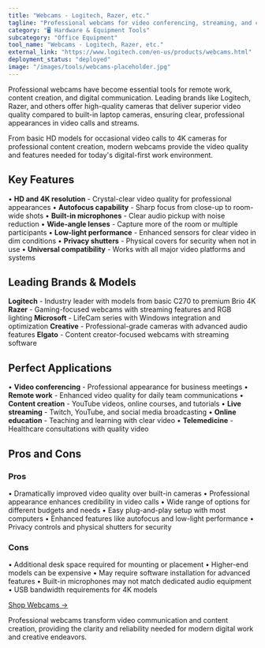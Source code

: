 ```yaml
---
title: "Webcams - Logitech, Razer, etc."
tagline: "Professional webcams for video conferencing, streaming, and content creation"
category: "🖥️ Hardware & Equipment Tools"
subcategory: "Office Equipment"
tool_name: "Webcams - Logitech, Razer, etc."
external_link: "https://www.logitech.com/en-us/products/webcams.html"
deployment_status: "deployed"
image: "/images/tools/webcams-placeholder.jpg"
---
```


Professional webcams have become essential tools for remote work, content creation, and digital communication. Leading brands like Logitech, Razer, and others offer high-quality cameras that deliver superior video quality compared to built-in laptop cameras, ensuring clear, professional appearances in video calls and streams.

From basic HD models for occasional video calls to 4K cameras for professional content creation, modern webcams provide the video quality and features needed for today's digital-first work environment.

## Key Features

• **HD and 4K resolution** - Crystal-clear video quality for professional appearances
• **Autofocus capability** - Sharp focus from close-up to room-wide shots
• **Built-in microphones** - Clear audio pickup with noise reduction
• **Wide-angle lenses** - Capture more of the room or multiple participants
• **Low-light performance** - Enhanced sensors for clear video in dim conditions
• **Privacy shutters** - Physical covers for security when not in use
• **Universal compatibility** - Works with all major video platforms and systems

## Leading Brands & Models

**Logitech** - Industry leader with models from basic C270 to premium Brio 4K
**Razer** - Gaming-focused webcams with streaming features and RGB lighting
**Microsoft** - LifeCam series with Windows integration and optimization
**Creative** - Professional-grade cameras with advanced audio features
**Elgato** - Content creator-focused webcams with streaming software

## Perfect Applications

• **Video conferencing** - Professional appearance for business meetings
• **Remote work** - Enhanced video quality for daily team communications
• **Content creation** - YouTube videos, online courses, and tutorials
• **Live streaming** - Twitch, YouTube, and social media broadcasting
• **Online education** - Teaching and learning with clear video
• **Telemedicine** - Healthcare consultations with quality video

## Pros and Cons

### Pros
• Dramatically improved video quality over built-in cameras
• Professional appearance enhances credibility in video calls
• Wide range of options for different budgets and needs
• Easy plug-and-play setup with most computers
• Enhanced features like autofocus and low-light performance
• Privacy controls and physical shutters for security

### Cons
• Additional desk space required for mounting or placement
• Higher-end models can be expensive
• May require software installation for advanced features
• Built-in microphones may not match dedicated audio equipment
• USB bandwidth requirements for 4K models

[Shop Webcams →](https://www.logitech.com/en-us/products/webcams.html)

Professional webcams transform video communication and content creation, providing the clarity and reliability needed for modern digital work and creative endeavors.
